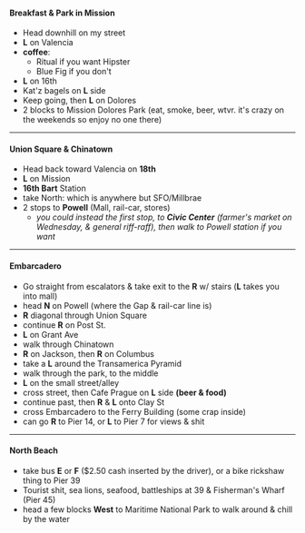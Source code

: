 #### Breakfast & Park in Mission

- Head downhill on my street
- **L** on Valencia
- **coffee**:
    - Ritual if you want Hipster
    - Blue Fig if you don't 
- **L** on 16th
- Kat'z bagels on **L** side
- Keep going, then **L** on Dolores
- 2 blocks to Mission Dolores Park (eat, smoke, beer, wtvr. it's crazy on the weekends so enjoy no one there)

---

#### Union Square & Chinatown

- Head back toward Valencia on **18th**
- **L** on Mission
- **16th Bart** Station
- take North: which is anywhere but SFO/Millbrae
- 2 stops to **Powell** (Mall, rail-car, stores)
   - *you could instead the first stop, to **Civic Center** (farmer's market on Wednesday, & general riff-raff), then walk to Powell station if you want*

---

#### Embarcadero

- Go straight from escalators & take exit to the **R** w/ stairs (**L** takes you into mall)
- head **N** on Powell (where the Gap & rail-car line is)
- **R** diagonal through Union Square
- continue **R** on Post St.
- **L** on Grant Ave 
- walk through Chinatown
- **R** on Jackson, then **R** on Columbus
- take a **L** around the Transamerica Pyramid
- walk through the park, to the middle
- **L** on the small street/alley
- cross street, then Cafe Prague on **L** side **(beer & food)**
- continue past, then **R** & **L** onto Clay St
- cross Embarcadero to the Ferry Building (some crap inside)
- can go **R** to Pier 14, or **L** to Pier 7 for views & shit

---

#### North Beach

- take bus **E** or **F** ($2.50 cash inserted by the driver), or a bike rickshaw thing to Pier 39
- Tourist shit, sea lions, seafood, battleships at 39 & Fisherman's Wharf (Pier 45)
- head a few blocks **West** to Maritime National Park to walk around & chill by the water

